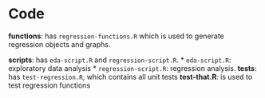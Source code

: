 # Code
**functions**: has `regression-functions.R` which is used to generate regression objects and graphs.

**scripts**: has `eda-script.R` and `regression-script.R`.
	* `eda-script.R`: exploratory data analysis
	* `regression-script.R`: regression analysis.
**tests**: has `test-regression.R`, which contains all unit tests
**test-that.R**: is used to test regression functions